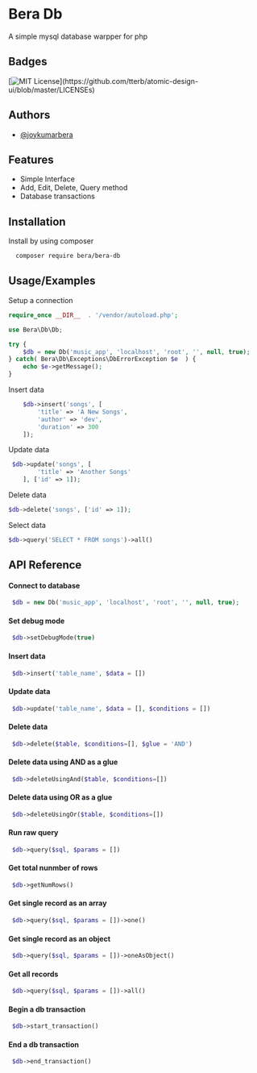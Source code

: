 
# Bera Db

A simple mysql database warpper for php



## Badges

[![MIT License](https://img.shields.io/apm/l/atomic-design-ui.svg?)](https://github.com/tterb/atomic-design-ui/blob/master/LICENSEs)



## Authors

- [@joykumarbera](https://www.github.com/joykumarbera)

## Features

- Simple Interface
- Add, Edit, Delete, Query method
- Database transactions

## Installation

Install by using composer

```bash
  composer require bera/bera-db
```
    
## Usage/Examples

Setup a connection

```php
require_once __DIR__  . '/vendor/autoload.php';

use Bera\Db\Db;

try {
    $db = new Db('music_app', 'localhost', 'root', '', null, true);
} catch( Bera\Db\Exceptions\DbErrorException $e  ) {
    echo $e->getMessage();
}
```

Insert data

```php
    $db->insert('songs', [
        'title' => 'A New Songs',
        'author' => 'dev',
        'duration' => 300
    ]);
```

Update data

```php
 $db->update('songs', [
        'title' => 'Another Songs'
    ], ['id' => 1]);
```

Delete data

```php
$db->delete('songs', ['id' => 1]);
```

Select data

```php
$db->query('SELECT * FROM songs')->all()
```


## API Reference

#### Connect to database

```php
 $db = new Db('music_app', 'localhost', 'root', '', null, true);
```

#### Set debug mode

```php
 $db->setDebugMode(true)
```

#### Insert data

```php
 $db->insert('table_name', $data = [])
```
#### Update data

```php
 $db->update('table_name', $data = [], $conditions = [])
```
#### Delete data

```php
 $db->delete($table, $conditions=[], $glue = 'AND')
```
#### Delete data using AND as a glue

```php
 $db->deleteUsingAnd($table, $conditions=[])
```
#### Delete data using OR as a glue

```php
 $db->deleteUsingOr($table, $conditions=[])
```
#### Run raw query

```php
 $db->query($sql, $params = [])
```
#### Get total nunmber of rows

```php
 $db->getNumRows()
```
#### Get single record as an array

```php
 $db->query($sql, $params = [])->one()
```
#### Get single record as an object

```php
 $db->query($sql, $params = [])->oneAsObject()
```
#### Get all records

```php
 $db->query($sql, $params = [])->all()
```
#### Begin a db transaction

```php
 $db->start_transaction()
```
#### End a db transaction

```php
 $db->end_transaction()
```